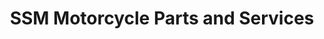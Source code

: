 ---
title: "SSM Motorcycle Parts and Services"
url: /daet/ssm-motorcycle-parts-and-services/
shop: shop
---
